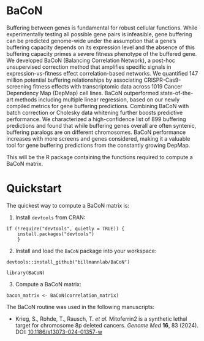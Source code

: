 # BaCoN

Buffering between genes is fundamental for robust cellular functions. While experimentally testing all possible gene pairs is infeasible, gene buffering can be predicted genome-wide under the assumption that a gene’s buffering capacity depends on its expression level and the absence of this buffering capacity primes a severe fitness phenotype of the buffered gene. We developed BaCoN (Balancing Correlation Network), a post-hoc unsupervised correction method that amplifies specific signals in expression-vs-fitness effect correlation-based networks. We quantified 147 million potential buffering relationships by associating CRISPR-Cas9-screening fitness effects with transcriptomic data across 1019 Cancer Dependency Map (DepMap) cell lines. BaCoN outperformed state-of-the-art methods including multiple linear regression, based on our newly compiled metrics for gene buffering predictions. Combining BaCoN with batch correction or Cholesky data whitening further boosts predictive performance. We characterized a high-confidence list of 899 buffering predictions and found that while buffering genes overall are often syntenic, buffering paralogs are on different chromosomes. BaCoN performance increases with more screens and genes considered, making it a valuable tool for gene buffering predictions from the constantly growing DepMap.





This will be the R package containing the functions required to compute a BaCoN matrix. 

# Quickstart


The quickest way to compute a BaCoN matrix is:

1. Install `devtools` from CRAN:

```{r}
if (!require("devtools", quietly = TRUE)) {
	install.packages("devtools")
	}
```

2. Install and load the `BaCoN` package into your workspace:

```{r}
devtools::install_github("billmannlab/BaCoN")

library(BaCoN)
```

3. Compute a BaCoN matrix:

```{r}
bacon_matrix <- BaCoN(correlation_matrix)
```




The BaCoN routine was used in the following manuscripts:

- Krieg, S., Rohde, T., Rausch, T. _et al._ Mitoferrin2 is a synthetic lethal target for chromosome 8p deleted cancers. _Genome Med_ **16**, 83 (2024). DOI: [10.1186/s13073-024-01357-w](https://doi.org/10.1186/s13073-024-01357-w)

